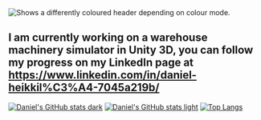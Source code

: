 <picture>
  <source media="(prefers-color-scheme: dark)" srcset="https://github.com/megasloupe/megasloupe/blob/main/header.png">
  <source media="(prefers-color-scheme: light)" srcset="https://github.com/megasloupe/megasloupe/blob/main/header%20white%201.jpg">
  <img alt="Shows a differently coloured header depending on colour mode." src="https://github.com/megasloupe/megasloupe/blob/main/header.png">
</picture>

## I am currently working on a warehouse machinery simulator in Unity 3D, you can follow my progress on my LinkedIn page at https://www.linkedin.com/in/daniel-heikkil%C3%A4-7045a219b/
[![Daniel's GitHub stats dark](https://github-readme-stats.vercel.app/api?username=megasloupe&hide=contribs,prs,issues&show_icons=true&theme=blue-green)](https://github.com/anuraghazra/github-readme-stats#gh-dark-mode-only)
[![Daniel's GitHub stats light](https://github-readme-stats.vercel.app/api?username=megasloupe&hide=contribs,prs,issues&show_icons=true&theme=blue-green&bg_color=45,#FFFFFF,#F6F8FA,#EAEEF2)](https://github.com/anuraghazra/github-readme-stats#gh-light-mode-only)
[![Top Langs](https://github-readme-stats.vercel.app/api/top-langs/?username=megasloupe&hide=ShaderLab,GLSL,HLSL,GAP&langs_count=4&theme=blue-green&bg_color=00000000)](https://github.com/anuraghazra/github-readme-stats)
<!--
**megasloupe/megasloupe** is a ✨ _special_ ✨ repository because its `README.md` (this file) appears on your GitHub profile.

Here are some ideas to get you started:

- 🔭 I’m currently working on ...
- 🌱 I’m currently learning ...
- 👯 I’m looking to collaborate on ...
- 🤔 I’m looking for help with ...
- 💬 Ask me about ...
- 📫 How to reach me: ...
- 😄 Pronouns: ...
- ⚡ Fun fact: ...
-->
